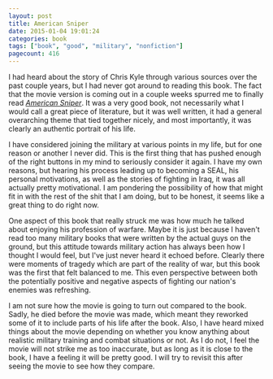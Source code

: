 ```yaml
---
layout: post
title: American Sniper
date: 2015-01-04 19:01:24
categories: book
tags: ["book", "good", "military", "nonfiction"]
pagecount: 416
---
```


I had heard about the story of Chris Kyle through various sources
over the past couple years, but I had never got around to reading
this book. The fact that the movie version is coming out
in a couple weeks spurred me to finally read [*American Sniper*][sniper-amazon].
It was a very good book, not necessarily what I would call a great
piece of literature, but it was well written, it had a
general overarching theme that tied together nicely, and most importantly,
it was clearly an authentic portrait of his life.

I have considered joining the military at various points in my
life, but for one reason or another I never did. This is the
first thing that has pushed enough of the right
buttons in my mind to seriously consider it again. I have my own
reasons, but hearing his process leading up to becoming
a SEAL, his personal motivations, as well as the stories of
fighting in Iraq, it was all actually pretty motivational.
I am pondering the possibility of how that might fit in
with the rest of the shit that I am doing, but to be honest,
it seems like a great thing to do right now.

One aspect of this book that really struck me was how much
he talked about enjoying his profession of warfare. Maybe it is
just because I haven't read too many military books that were
written by the actual guys on the ground, but this attitude
towards military action has always been how I thought I would
feel, but I've just never heard it echoed before. Clearly
there were moments of tragedy which are part of the reality
of war, but this book was the first that felt balanced to me.
This even perspective between both the potentially positive
and negative aspects of fighting our nation's enemies was
refreshing.

I am not sure how the movie is going to turn out compared to
the book. Sadly, he died before the movie was made, which meant
they reworked some of it to include parts of his life after the book.
Also, I have heard mixed things about the movie depending on
whether you know anything about realistic military training and
combat situations or not. As I do not, I feel the movie will not
strike me as too inaccurate, but as long as it is close to the book,
I have a feeling it will be pretty good. I will try to revisit
this after seeing the movie to see how they compare.


[sniper-amazon]:      http://smile.amazon.com/dp/0062376330
